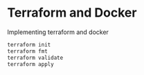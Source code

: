 # Terraform and Docker

Implementing terraform and docker

```bash
terraform init
terraform fmt
terraform validate
terraform apply
```

